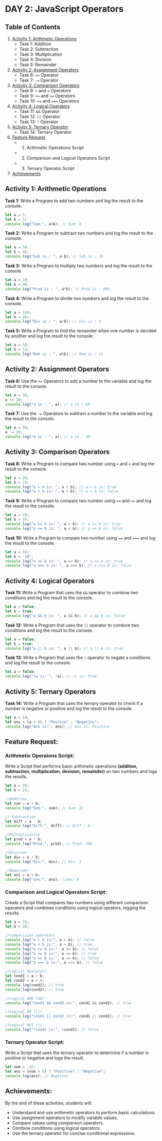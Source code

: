 # DAY 2: JavaScript Operators

## Table of Contents

1. [Activity 1: Arithmetic Operations](#activity-1-arithmetic-operations)
   - Task 1: Addition
   - Task 2: Subtraction
   - Task 3: Multiplication
   - Task 4: Division
   - Task 5: Remainder
2. [Activity 2: Assignment Operators](#activity-2-assignment-operators)
   - Task 6: `+=` Operator
   - Task 7: `-=` Operator
3. [Activity 3: Comparison Operators](#activity-3-comparison-operators)
   - Task 8: `>` and `<` Operators
   - Task 9: `>=` and `<=` Operators
   - Task 10: `==` and `===` Operators
4. [Activity 4: Logical Operators](#activity-4-logical-operators)
   - Task 11: `&&` Operator
   - Task 12: `||` Operator
   - Task 13: `!` Operator
5. [Activity 5: Ternary Operator](#activity-5-ternary-operator)
   - Task 14: Ternary Operator
6. [Feature Request](#feature-request)
   - 1. Arithmetic Operations Script
   - 2. Comparison and Logical Operators Script
   - 3. Ternary Operator Script
7. [Achievements](#achievements)

## Activity 1: Arithmetic Operations

**Task 1:** Write a Program to add two numbers and log the result to the console.

```javascript
let a = 5;
let b = 3;
console.log("Sum:", a+b); // Sum: 8
```

**Task 2:** Write a Program to subtract two numbers and log the result to the console.

```javascript
let a = 50;
let b = 40;
console.log("Sub is : ", a-b); // Sub is : 10
```

**Task 3:** Write a Program to multiply two numbers and log the result to the console.

```javascript
let a = 10;
let b = 40;
console.log("Prod is : ", a*b); // Prod is : 400
```

**Task 4:** Write a Program to divide two numbers and log the result to the console.

```javascript
let a = 120;
let b = 40;
console.log("Div is : ", a/b); // Div is : 3
```

**Task 5:** Write a Program to find the remainder when one number is devided by another and log the result to the console.

```javascript
let a = 50;
let b = 13;
console.log("Rem is : ", a%b); // Rem is : 11
```

## Activity 2: Assignment Operators

**Task 6:** Use the `+=` Operators to add a number to the variable and log the result to the console.

```javascript
let a = 50;
a += 10;
console.log("a is : ", a); // a is : 60
```

**Task 7:** Use the `-=` Operators to subtract a number to the variable and log the result to the console.

```javascript
let a = 50;
a -= 10;
console.log("a is : ", a); // a is : 40
```

## Activity 3: Comparison Operators

**Task 8:** Write a Program to compare two number using `>` and `<` and log the result to the console.

```javascript
let a = 20;
let b = 10;
console.log("a > b is: ", a > b); // a > b is: true
console.log("a < b is: ", a < b); // a < b is: false
```

**Task 9:** Write a Program to compare two number using `>=` and `<=` and log the result to the console.

```javascript
let a = 20;
let b = 10;
console.log("a >= b is: ", a > b); // a >= b is: true
console.log("a <= b is: ", a < b); // a <= b is: false
```

**Task 10:** Write a Program to compare two number using `==` and `===` and log the result to the console.

```javascript
let a = 10;
let b = '10';
console.log("a == b is: ", a == b); // a == b is: true
console.log("a === b is: ", a === b); // a === b is: false
```

## Activity 4: Logical Operators

**Task 11:** Write a Program that uses the `&&` operator to combine two conditions and log the result to the console.

```javascript
let a = false;
let b = true;
console.log("a && b is: ", a && b); // a && b is: false
```

**Task 12:** Write a Program that uses the `||` operator to combine two conditions and log the result to the console.

```javascript
let a = false;
let b = true;
console.log("a || b is: ", a || b); // a || b is: true
```

**Task 13:** Write a Program that uses the `!` operator to negate a conditions and log the result to the console.

```javascript
let a = false;
console.log("!a is: ", !a); // !a is: true
```

## Activity 5: Ternary Operators

**Task 14:** Write a Program that uses the ternary operator to check if a number is negative or positive and log the result to the console.

```javascript
let a = 10;
let ans = (a > 0) ? "Postive" : "Negative";
console.log("Ans is:", ans); // Ans is: Positive
```

## Feature Request:

### Arithmetic Operaions Script:

Write a Script that performs basic arithmetic operations **(addition, subtraction, multiplication, devision, remainder)** on two numbers and logs the results.

```javascript
let a = 20;
let b = 12;

//Addition
let sum = a + b;
console.log("Sum:", sum); // Sum: 32

// Subtraction
let diff = a - b; 
console.log("Diff:", diff); // Diff : 8

//Multiplication
let prod = a * b;
console.log("Prod:", prod); // Prod: 240

//Division
let div = a / b;
console.log("Div:", div); // Div: 1

//Remainder
let ans = a % b;
console.log("ans:", ans); //ans: 8
```

### Comparison and Logical Operators Script:

Create a Script that compares two numbers using different comparison operators and combines conditions using logical oprators, logging the results.

```javascript
let a = 25;
let b = 30;

//comparision operators
console.log("a > b is:", a > b); // false
console.log("a < b is:", a < b); // true
console.log("a >= b is:", a >= b); // false
console.log("a <= b is:", a <= b); // true
console.log("a == b is:", a == b); // false
console.log("a === b is:", a === b); // false

//Logical Operators.
let cond1 = a < b; 
let cond2 = a > 0; 
console.log(cond1); // true
console.log(cond2); // true

//Logical AND (&&)
console.log("cond1 && cond2 is:", cond1 && cond2); // true 

//Logical OR (||)
console.log("cond1 || cond2 is:", cond1 || cond2); // true

//Logical NOT (!)
console.log("!cond1 is:", !cond1); // false
```

### Ternary Operator Script:

Write a Script that uses the ternary operator to determine if a number is positive or negative and logs the result.

```javascript
let num = -15;
let ans = (num > 0) ? "Positive" : "Negative";
console.log(ans); // Negative
```

## Achievements:

By the end of these activities, students will:

- Understand and use arithmetic operators to perform basic calculations.
- Use assignment operators to modify variable values.
- Compare values using comparison operators.
- Combine conditions using logical operators.
- Use the ternary operator for concise conditional expressions.
